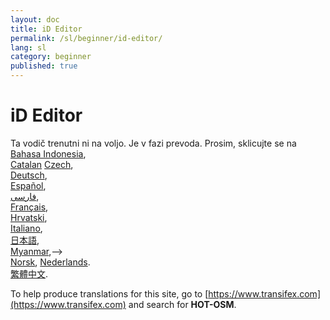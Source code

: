 ```yaml
---
layout: doc
title: iD Editor
permalink: /sl/beginner/id-editor/
lang: sl
category: beginner
published: true
---
```


iD Editor
=============================  

Ta vodič trenutni ni na voljo. Je v fazi prevoda. Prosim, sklicujte se na 
[Bahasa Indonesia](/bi/beginner/id-editor/),  
[Catalan](/ca/beginner/id-editor/)
[Czech](/cs/beginner/id-editor/),   
[Deutsch](/de/beginner/id-editor/),  
[Español](/es/beginner/id-editor/),  
[فارسی](/fa/beginner/id-editor/),  
[Français](/fr/beginner/id-editor/),  
[Hrvatski](/hr/beginner/id-editor/),  
[Italiano](/it/beginner/id-editor/),  
[日本語](/ja/beginner/id-editor/),  
[Myanmar](/my/beginner/id-editor/),-->  
[Norsk](/nb/beginner/id-editor/), 
[Nederlands](/nl/beginner/id-editor/).  <!--
[Português](/pt/beginner/id-editor/),  
[Русский](/ru/beginner/id-editor/),  
[Kiswahili](/sw/beginner/id-editor/), 
[Shqip](/sq/beginner/id-editor/),  
[Українська](/uk/beginner/id-editor/), 
[简体中文](/zh/beginner/id-editor/).-->  
[繁體中文](/zh-tw/beginner/id-editor/).

To help produce translations for this site, go to [https://www.transifex.com](https://www.transifex.com) and search for **HOT-OSM**.
